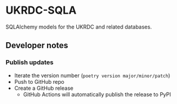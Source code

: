 # UKRDC-SQLA

SQLAlchemy models for the UKRDC and related databases.

## Developer notes

### Publish updates

- Iterate the version number (`poetry version major/minor/patch`)
- Push to GitHub repo
- Create a GitHub release
  - GitHub Actions will automatically publish the release to PyPI
